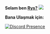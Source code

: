 **Selam ben [Rys?](https://github.com/Reyesex)** ![](https://komarev.com/ghpvc/?username=your-github-Reyesex&color=blue)

**Bana Ulaşmak için:** 

[![Discord Presence](https://lanyard-profile-readme.vercel.app/api/852596980203257866)](https://discord.com/users/852596980203257866)
